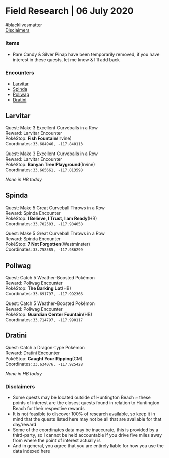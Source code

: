 ﻿# Field Research | 06 July 2020
#blacklivesmatter<br/>
[Disclaimers](https://github.com/naplesyrup/neuroticniantic/blob/master/research.md#disclaimers)

### Items
* Rare Candy & Silver Pinap have been temporarily removed, if you have interest in these quests, let me know & I'll add back
### Encounters
- [Larvitar](https://github.com/naplesyrup/neuroticniantic/blob/master/research.md#larvitar)
- [Spinda](https://github.com/naplesyrup/neuroticniantic/blob/master/research.md#spinda)
- [Poliwag](https://github.com/naplesyrup/neuroticniantic/blob/master/research.md#poliwag)
- [Dratini](https://github.com/naplesyrup/neuroticniantic/blob/master/research.md#dratini)

## Larvitar

Quest: Make 3 Excellent Curveballs in a Row<br/>
Reward: Larvitar Encounter<br/>
PokéStop: **Fish Fountain**(Irvine)<br/>
Coordinates: ``33.684946, -117.840113``

Quest: Make 3 Excellent Curveballs in a Row<br/>
Reward: Larvitar Encounter<br/>
PokéStop: **Banyan Tree Playground**(Irvine)<br/>
Coordinates: ``33.665661, -117.813598``

*None in HB today*

## Spinda

Quest: Make 5 Great Curveball Throws in a Row<br/>
Reward: Spinda Encounter<br/>
PokéStop: **I Believe, I Trust, I am Ready**(HB)<br/>
Coordinates: ``33.702503, -117.984058``

Quest: Make 5 Great Curveball Throws in a Row<br/>
Reward: Spinda Encounter<br/>
PokéStop: **7 Not Forgotten**(Westminster)<br/>
Coordinates: ``33.758585, -117.986299``

## Poliwag

Quest: Catch 5 Weather-Boosted Pokémon<br/>
Reward: Poliwag Encounter<br/>
PokéStop: **The Barking Lot**(HB)<br/>
Coordinates: ``33.691797, -117.992366``

Quest: Catch 5 Weather-Boosted Pokémon<br/>
Reward: Poliwag Encounter<br/>
PokéStop: **Guardian Center Fountain**(HB)<br/>
Coordinates: ``33.714797, -117.990117``


## Dratini

Quest: Catch a Dragon-type Pokémon<br/>
Reward: Dratini Encounter<br/>
PokéStop: **Caught Your Ripping**(CM)<br/>
Coordinates: ``33.634076, -117.925428``

*None in HB today*


### Disclaimers
* Some quests may be located outside of Huntington Beach ~ these points of interest are the closest quests found in relation to Huntington Beach for their respective rewards
* It is not feasible to discover 100% of research available, so keep it in mind that the quests listed here may not be all that are available for that day/reward
* Some of the coordinates data may be inaccurate, this is provided by a third-party, so I cannot be held accountable if you drive five miles away from where the point of interest actually is
* And in general, you agree that you are entirely liable for how you use the data indexed here
